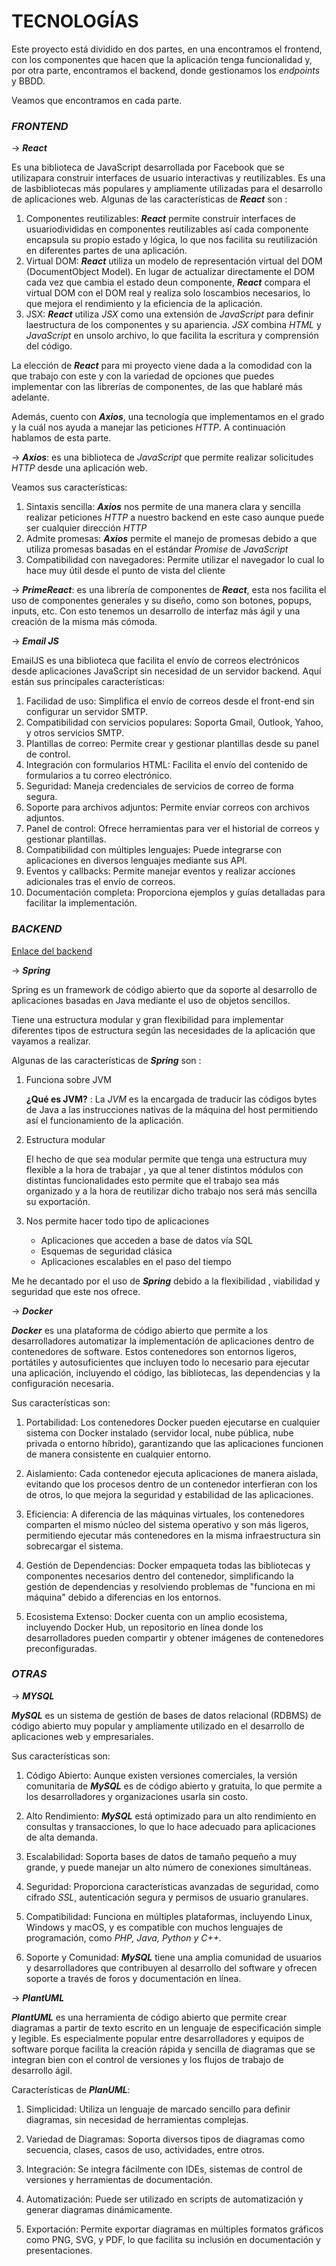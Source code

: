 # **TECNOLOGÍAS**

   Este proyecto está dividido en dos partes, en una encontramos el frontend, con los componentes que hacen que la aplicación tenga funcionalidad y, por otra parte, encontramos el backend, donde gestionamos los *endpoints* y BBDD.

   Veamos que encontramos en cada parte.

### ***FRONTEND***

   → ***React***

   Es una biblioteca de JavaScript desarrollada por Facebook que se utilizapara construir interfaces de usuario interactivas y reutilizables. Es una de lasbibliotecas más populares y ampliamente utilizadas para el desarrollo de aplicaciones web.
   Algunas de las características de ***React*** son :

   1. Componentes reutilizables: ***React*** permite construir interfaces de usuariodivididas en componentes reutilizables así cada componente encapsula su propio estado y lógica, lo que nos facilita su reutilización en diferentes partes de una aplicación.
   1. Virtual DOM: ***React*** utiliza un modelo de representación virtual del DOM (DocumentObject Model). En lugar de actualizar directamente el DOM cada vez que cambia el estado deun componente, ***React*** compara el virtual DOM con el DOM real y realiza solo loscambios necesarios, lo que mejora el rendimiento y la eficiencia de la aplicación.
   1. JSX: ***React*** utiliza *JSX* como una extensión de *JavaScript* para definir laestructura de los componentes y su apariencia. *JSX* combina *HTML* y *JavaScript* en unsolo archivo, lo que facilita la escritura y comprensión del código.

   La elección de ***React*** para mi proyecto viene dada a la comodidad con la que trabajo con este y con la variedad de opciones que puedes implementar con las librerías de componentes, de las que hablaré más adelante.

   Además, cuento con ***Axios***, una tecnología que implementamos en el grado y la cuál nos ayuda a manejar las peticiones *HTTP*. A continuación hablamos de esta parte.

   → ***Axios***: es una biblioteca de *JavaScript* que permite realizar solicitudes *HTTP* desde una aplicación web.

   Veamos sus características:

   1. Sintaxis sencilla: ***Axios*** nos permite de una manera clara y sencilla realizar peticiones *HTTP* a nuestro backend en este caso aunque puede ser cualquier dirección *HTTP*
   1. Admite promesas: ***Axios*** permite el manejo de promesas debido a que utiliza promesas basadas en el estándar *Promise* de *JavaScript*
   1. Compatibilidad con navegadores: Permite utilizar el navegador lo cual lo hace muy útil desde el punto de vista del cliente

   → ***PrimeReact***: es una librería de componentes de ***React***, esta nos facilita el uso de componentes generales y su diseño, como son botones, popups, inputs, etc. Con esto tenemos un desarrollo de interfaz más ágil y una creación de la misma más cómoda.

   -> ***Email JS***

   EmailJS es una biblioteca que facilita el envío de correos electrónicos desde aplicaciones JavaScript sin necesidad de un servidor backend. Aquí están sus principales características:

   1. Facilidad de uso: Simplifica el envío de correos desde el front-end sin configurar un servidor SMTP.
   1. Compatibilidad con servicios populares: Soporta Gmail, Outlook, Yahoo, y otros servicios SMTP.
   1. Plantillas de correo: Permite crear y gestionar plantillas desde su panel de control.
   1. Integración con formularios HTML: Facilita el envío del contenido de formularios a tu correo electrónico.
   1. Seguridad: Maneja credenciales de servicios de correo de forma segura.
   1. Soporte para archivos adjuntos: Permite enviar correos con archivos adjuntos.
   1. Panel de control: Ofrece herramientas para ver el historial de correos y gestionar plantillas.
   1. Compatibilidad con múltiples lenguajes: Puede integrarse con aplicaciones en diversos lenguajes mediante sus API.
   1. Eventos y callbacks: Permite manejar eventos y realizar acciones adicionales tras el envío de correos.
   1. Documentación completa: Proporciona ejemplos y guías detalladas para facilitar la implementación.

### ***BACKEND***

   [Enlace del backend](https://github.com/acascoc098/project-backend.git)

   → ***Spring***

   Spring es un framework de código abierto que da soporte al desarrollo de aplicaciones basadas en Java mediante el uso de objetos sencillos.

   Tiene una estructura modular y gran flexibilidad para implementar diferentes tipos de estructura según las necesidades de la aplicación que vayamos a realizar.

   Algunas de las características de ***Spring*** son :

   1. Funciona sobre JVM

      **¿Qué es JVM?** : La *JVM* es la encargada de traducir las códigos bytes de Java a las instrucciones nativas de la máquina del host permitiendo así el funcionamiento de la aplicación.

   2. Estructura modular

      El hecho de que sea modular permite que tenga una estructura muy flexible a la hora de trabajar , ya que al tener distintos módulos con distintas funcionalidades esto permite que el trabajo sea más organizado y a la hora de reutilizar dicho trabajo nos será más sencilla su exportación.

   3. Nos permite hacer todo tipo de aplicaciones

      - Aplicaciones que acceden a base de datos vía SQL
      - Esquemas de seguridad clásica
      - Aplicaciones escalables en el paso del tiempo

   Me he decantado por el uso de ***Spring*** debido a la flexibilidad , viabilidad y seguridad que este nos ofrece.

   → ***Docker***

   ***Docker*** es una plataforma de código abierto que permite a los desarrolladores automatizar la implementación de aplicaciones dentro de contenedores de software. Estos contenedores son entornos ligeros, portátiles y autosuficientes que incluyen todo lo necesario para ejecutar una aplicación, incluyendo el código, las bibliotecas, las dependencias y la configuración necesaria.

   Sus características son:

   1. Portabilidad: Los contenedores Docker pueden ejecutarse en cualquier sistema con Docker instalado (servidor local, nube pública, nube privada o entorno híbrido), garantizando que las aplicaciones funcionen de manera consistente en cualquier entorno.

   2. Aislamiento: Cada contenedor ejecuta aplicaciones de manera aislada, evitando que los procesos dentro de un contenedor interfieran con los de otros, lo que mejora la seguridad y estabilidad de las aplicaciones.

   3. Eficiencia: A diferencia de las máquinas virtuales, los contenedores comparten el mismo núcleo del sistema operativo y son más ligeros, permitiendo ejecutar más contenedores en la misma infraestructura sin sobrecargar el sistema.

   4. Gestión de Dependencias: Docker empaqueta todas las bibliotecas y componentes necesarios dentro del contenedor, simplificando la gestión de dependencias y resolviendo problemas de "funciona en mi máquina" debido a diferencias en los entornos.

   5. Ecosistema Extenso: Docker cuenta con un amplio ecosistema, incluyendo Docker Hub, un repositorio en línea donde los desarrolladores pueden compartir y obtener imágenes de contenedores preconfiguradas.

### ***OTRAS***

   → ***MYSQL***

   ***MySQL*** es un sistema de gestión de bases de datos relacional (RDBMS) de código abierto muy popular y ampliamente utilizado en el desarrollo de aplicaciones web y empresariales.

   Sus características son:

   1. Código Abierto: Aunque existen versiones comerciales, la versión comunitaria de ***MySQL*** es de código abierto y gratuita, lo que permite a los desarrolladores y organizaciones usarla sin costo.

   2. Alto Rendimiento: ***MySQL*** está optimizado para un alto rendimiento en consultas y transacciones, lo que lo hace adecuado para aplicaciones de alta demanda.

   3. Escalabilidad: Soporta bases de datos de tamaño pequeño a muy grande, y puede manejar un alto número de conexiones simultáneas.

   4. Seguridad: Proporciona características avanzadas de seguridad, como cifrado *SSL*, autenticación segura y permisos de usuario granulares.

   5. Compatibilidad: Funciona en múltiples plataformas, incluyendo Linux, Windows y macOS, y es compatible con muchos lenguajes de programación, como *PHP, Java, Python y C++.*

   6. Soporte y Comunidad: ***MySQL*** tiene una amplia comunidad de usuarios y desarrolladores que contribuyen al desarrollo del software y ofrecen soporte a través de foros y documentación en línea.

   → ***PlantUML***

   ***PlantUML*** es una herramienta de código abierto que permite crear diagramas a partir de texto escrito en un lenguaje de especificación simple y legible. Es especialmente popular entre desarrolladores y equipos de software porque facilita la creación rápida y sencilla de diagramas que se integran bien con el control de versiones y los flujos de trabajo de desarrollo ágil.

   Características de ***PlanUML***:

   1. Simplicidad: Utiliza un lenguaje de marcado sencillo para definir diagramas, sin necesidad de herramientas complejas.

   1. Variedad de Diagramas: Soporta diversos tipos de diagramas como secuencia, clases, casos de uso, actividades, entre otros.

   1. Integración: Se integra fácilmente con IDEs, sistemas de control de versiones y herramientas de documentación.

   1. Automatización: Puede ser utilizado en scripts de automatización y generar diagramas dinámicamente.

   1. Exportación: Permite exportar diagramas en múltiples formatos gráficos como PNG, SVG, y PDF, lo que facilita su inclusión en documentación y presentaciones.